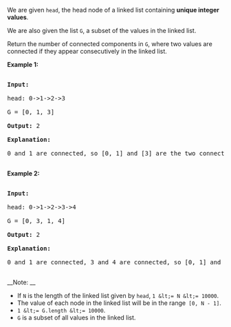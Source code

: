 We are given&nbsp;`` head ``,&nbsp;the head node of a linked list containing&nbsp;__unique integer values__.

We are also given the list&nbsp;`` G ``, a subset of the values in the linked list.

Return the number of connected components in `` G ``, where two values are connected if they appear consecutively in the linked list.

__Example 1:__

<pre>
<strong>Input:</strong> 
head: 0-&gt;1-&gt;2-&gt;3
G = [0, 1, 3]
<strong>Output:</strong> 2
<strong>Explanation:</strong> 
0 and 1 are connected, so [0, 1] and [3] are the two connected components.
</pre>

__Example 2:__

<pre>
<strong>Input:</strong> 
head: 0-&gt;1-&gt;2-&gt;3-&gt;4
G = [0, 3, 1, 4]
<strong>Output:</strong> 2
<strong>Explanation:</strong> 
0 and 1 are connected, 3 and 4 are connected, so [0, 1] and [3, 4] are the two connected components.
</pre>

__Note: __

*   If&nbsp;`` N ``&nbsp;is the&nbsp;length of the linked list given by&nbsp;`` head ``,&nbsp;`` 1 &lt;= N &lt;= 10000 ``.
*   The value of each node in the linked list will be in the range``  [0, N - 1] ``.
*   `` 1 &lt;= G.length &lt;= 10000 ``.
*   `` G `` is a subset of all values in the linked list.